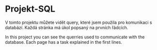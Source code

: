 # Projekt-SQL

V tomto projektu můžete vidět query, které jsem použila pro komunikaci s databází. Každá stránka má úkol popsaný na prvních řádcích.

In this project you can see the querries used to communicate with the database. Each page has a task explained in the first lines.
